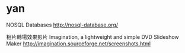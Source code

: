 # yan


NOSQL Databases
<http://nosql-database.org/>  

相片轉場效果影片
Imagination, a lightweight and simple DVD Slideshow Maker
<http://imagination.sourceforge.net/screenshots.html>  